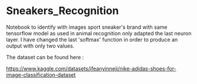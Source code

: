 # Sneakers_Recognition

Notebook to identify with images sport sneaker's brand with same tensorflow model as used in animal recognition only adapted the last neuron layer.
I have changed the last 'softmax' function in order to produce an output with only two values.

The dataset can be found here : 

https://www.kaggle.com/datasets/ifeanyinneji/nike-adidas-shoes-for-image-classification-dataset
